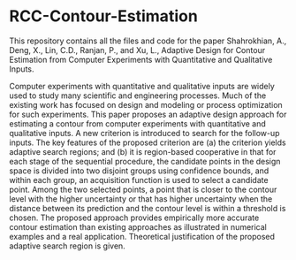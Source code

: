 # RCC-Contour-Estimation


This repository contains all the files and code for the paper 
Shahrokhian, A., Deng, X., Lin, C.D., Ranjan, P., and Xu, L., Adaptive Design for Contour Estimation from Computer Experiments with Quantitative and Qualitative Inputs.



Computer experiments with quantitative and qualitative inputs are widely used to study many scientific and engineering processes. Much of the existing work has focused on design and modeling or process optimization for such experiments. This paper proposes an adaptive design approach for estimating a contour from computer experiments with quantitative and qualitative inputs. A new criterion is introduced to search for the follow-up inputs. The key features of the proposed criterion are (a) the criterion yields adaptive search regions; and (b) it is region-based cooperative in that for each stage of the sequential procedure, the candidate points  in the design space is divided into two disjoint groups using confidence bounds, and within each group, an acquisition function is used to select a candidate point. Among the two selected points, a point that is closer to the contour level with the higher uncertainty or that has higher uncertainty when the distance between its prediction and the contour level is within a threshold  is chosen.  The proposed approach provides empirically more accurate contour estimation than existing approaches as illustrated in numerical examples and a real application. Theoretical justification of the proposed adaptive search region is given. 
